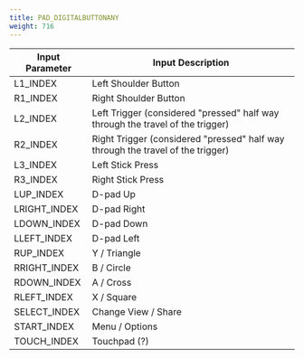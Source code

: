 ```yaml
---
title: PAD_DIGITALBUTTONANY
weight: 716
---
```


| Input Parameter | Input Description                                                               |
| --------------- | ------------------------------------------------------------------------------- |
| L1\_INDEX       | Left Shoulder Button                                                            |
| R1\_INDEX       | Right Shoulder Button                                                           |
| L2\_INDEX       | Left Trigger (considered "pressed" half way through the travel of the trigger)  |
| R2\_INDEX       | Right Trigger (considered "pressed" half way through the travel of the trigger) |
| L3\_INDEX       | Left Stick Press                                                                |
| R3\_INDEX       | Right Stick Press                                                               |
| LUP\_INDEX      | D-pad Up                                                                        |
| LRIGHT\_INDEX   | D-pad Right                                                                     |
| LDOWN\_INDEX    | D-pad Down                                                                      |
| LLEFT\_INDEX    | D-pad Left                                                                      |
| RUP\_INDEX      | Y / Triangle                                                                    |
| RRIGHT\_INDEX   | B / Circle                                                                      |
| RDOWN\_INDEX    | A / Cross                                                                       |
| RLEFT\_INDEX    | X / Square                                                                      |
| SELECT\_INDEX   | Change View / Share                                                             |
| START\_INDEX    | Menu / Options                                                                  |
| TOUCH\_INDEX    | Touchpad (?)                                                                    |
